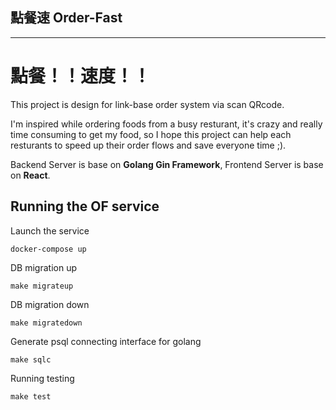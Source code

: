 
## 點餐速 Order-Fast
---
# 點餐！！速度！！

This project is design for link-base order system via scan QRcode.

 I'm inspired while ordering foods from a busy resturant, it's crazy and really time consuming to get my food, so I hope this project can help each resturants to speed up their order flows and save everyone time ;).

 Backend Server is base on **Golang Gin Framework**, Frontend Server is base on **React**.

## Running the OF service
Launch the service
```
docker-compose up
```
DB migration up
```
make migrateup
```
DB migration down
```
make migratedown
```
Generate psql connecting interface for golang
```
make sqlc
```
Running testing
```
make test
```
